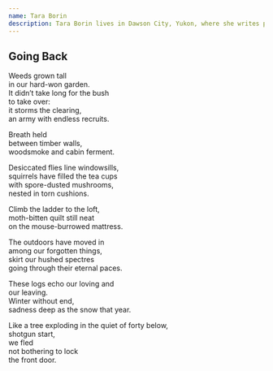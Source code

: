 ```yaml
---
name: Tara Borin
description: Tara Borin lives in Dawson City, Yukon, where she writes poems and wrangles three kids. Her work has been previously published or is forthcoming in Uppagus, Yellow Chair Review, Rat’s Ass Review&colon; Love and Ensuing Madness, and Mused&colon; The Bella Online Literary Review. You can find her online at <a href="http://taraborinwrites.com/">taraborinwrites.com</a>.
---
```


<div class="poem">
  <h2>Going Back</h2>
  <p>
    Weeds grown tall<br>
    in our hard-won garden.<br>
    It didn’t take long for the bush<br>
    to take over:<br>
    it storms the clearing,<br>
    an army with endless recruits.
  </p>
  <p>
    Breath held<br>
    between timber walls,<br>
    woodsmoke and cabin ferment.
  </p>
  <p>
    Desiccated flies line windowsills,<br>
    squirrels have filled the tea cups<br>
    with spore-dusted mushrooms,<br>
    nested in torn cushions.
  </p>
  <p>
    Climb the ladder to the loft,<br>
    moth-bitten quilt still neat<br>
    on the mouse-burrowed mattress.
  </p>
  <p>
    The outdoors have moved in<br>
    among our forgotten things,<br>
    skirt our hushed spectres<br>
    going through their eternal paces.
  </p>
  <p>
    These logs echo our loving and<br>
    our leaving.<br>
    Winter without end,<br>
    sadness deep as the snow that year.
  </p>
  <p>
    Like a tree exploding in the quiet of forty below,<br>
    shotgun start,<br>
    we fled<br>
    not bothering to lock<br>
    the front door.
  </p>
</div>
